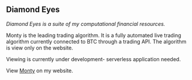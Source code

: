 ## **Diamond Eyes**

<p><em>Diamond Eyes is a suite of my computational financial resources.</em></p>

<p>Monty is the leading trading algorithm. It is a fully automated live trading algorithm 
currently connected to BTC through a trading API. The algorithm is view only on the website.</p>

<p>Viewing is currently under development- serverless application needed.</p>

<p>View <a href='https://www.thehighton.com/monty' target="_blank">Monty</a> on my website.</p>
